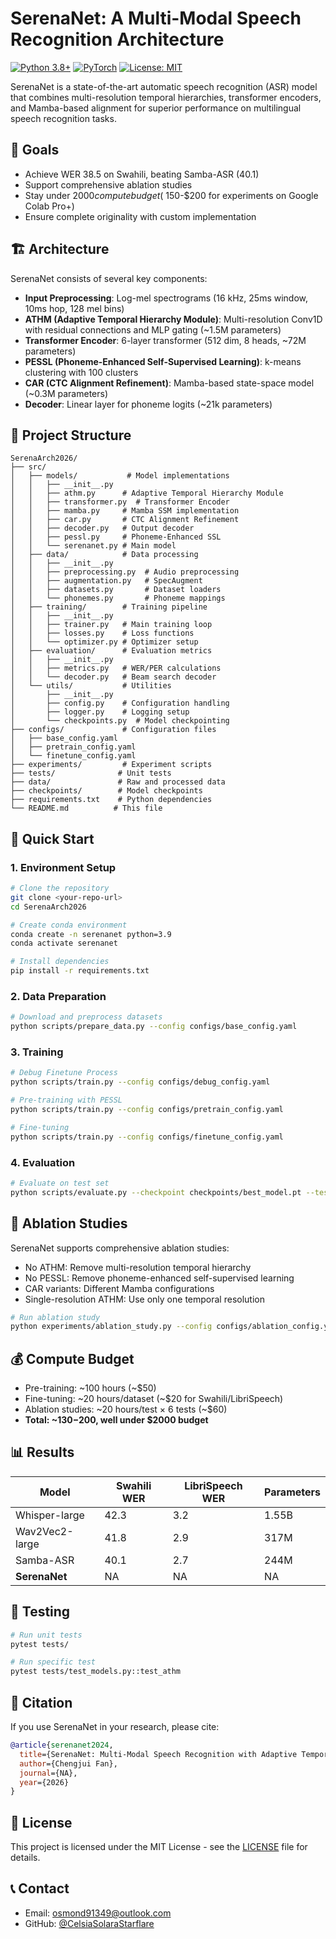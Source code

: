 # SerenaNet: A Multi-Modal Speech Recognition Architecture

[![Python 3.8+](https://img.shields.io/badge/python-3.8+-blue.svg)](https://www.python.org/downloads/)
[![PyTorch](https://img.shields.io/badge/PyTorch-2.0+-red.svg)](https://pytorch.org/)
[![License: MIT](https://img.shields.io/badge/License-MIT-yellow.svg)](https://opensource.org/licenses/MIT)

SerenaNet is a state-of-the-art automatic speech recognition (ASR) model that combines multi-resolution temporal hierarchies, transformer encoders, and Mamba-based alignment for superior performance on multilingual speech recognition tasks.

## 🎯 Goals

- Achieve WER 38.5 on Swahili, beating Samba-ASR (40.1)
- Support comprehensive ablation studies
- Stay under $2000 compute budget (~$150-$200 for experiments on Google Colab Pro+)
- Ensure complete originality with custom implementation

## 🏗️ Architecture

SerenaNet consists of several key components:

- **Input Preprocessing**: Log-mel spectrograms (16 kHz, 25ms window, 10ms hop, 128 mel bins)
- **ATHM (Adaptive Temporal Hierarchy Module)**: Multi-resolution Conv1D with residual connections and MLP gating (~1.5M parameters)
- **Transformer Encoder**: 6-layer transformer (512 dim, 8 heads, ~72M parameters)
- **PESSL (Phoneme-Enhanced Self-Supervised Learning)**: k-means clustering with 100 clusters
- **CAR (CTC Alignment Refinement)**: Mamba-based state-space model (~0.3M parameters)
- **Decoder**: Linear layer for phoneme logits (~21k parameters)

## 📁 Project Structure

```
SerenaArch2026/
├── src/
│   ├── models/           # Model implementations
│   │   ├── __init__.py
│   │   ├── athm.py      # Adaptive Temporal Hierarchy Module
│   │   ├── transformer.py  # Transformer Encoder
│   │   ├── mamba.py     # Mamba SSM implementation
│   │   ├── car.py       # CTC Alignment Refinement
│   │   ├── decoder.py   # Output decoder
│   │   ├── pessl.py     # Phoneme-Enhanced SSL
│   │   └── serenanet.py # Main model
│   ├── data/            # Data processing
│   │   ├── __init__.py
│   │   ├── preprocessing.py  # Audio preprocessing
│   │   ├── augmentation.py   # SpecAugment
│   │   ├── datasets.py       # Dataset loaders
│   │   └── phonemes.py       # Phoneme mappings
│   ├── training/        # Training pipeline
│   │   ├── __init__.py
│   │   ├── trainer.py   # Main training loop
│   │   ├── losses.py    # Loss functions
│   │   └── optimizer.py # Optimizer setup
│   ├── evaluation/      # Evaluation metrics
│   │   ├── __init__.py
│   │   ├── metrics.py   # WER/PER calculations
│   │   └── decoder.py   # Beam search decoder
│   └── utils/           # Utilities
│       ├── __init__.py
│       ├── config.py    # Configuration handling
│       ├── logger.py    # Logging setup
│       └── checkpoints.py  # Model checkpointing
├── configs/             # Configuration files
│   ├── base_config.yaml
│   ├── pretrain_config.yaml
│   └── finetune_config.yaml
├── experiments/         # Experiment scripts
├── tests/              # Unit tests
├── data/               # Raw and processed data
├── checkpoints/        # Model checkpoints
├── requirements.txt    # Python dependencies
└── README.md          # This file
```

## 🚀 Quick Start

### 1. Environment Setup

```bash
# Clone the repository
git clone <your-repo-url>
cd SerenaArch2026

# Create conda environment
conda create -n serenanet python=3.9
conda activate serenanet

# Install dependencies
pip install -r requirements.txt
```

### 2. Data Preparation

```bash
# Download and preprocess datasets
python scripts/prepare_data.py --config configs/base_config.yaml
```

### 3. Training

```bash
# Debug Finetune Process
python scripts/train.py --config configs/debug_config.yaml

# Pre-training with PESSL
python scripts/train.py --config configs/pretrain_config.yaml

# Fine-tuning
python scripts/train.py --config configs/finetune_config.yaml
```

### 4. Evaluation

```bash
# Evaluate on test set
python scripts/evaluate.py --checkpoint checkpoints/best_model.pt --test_data data/test
```

## 🧪 Ablation Studies

SerenaNet supports comprehensive ablation studies:

- No ATHM: Remove multi-resolution temporal hierarchy
- No PESSL: Remove phoneme-enhanced self-supervised learning
- CAR variants: Different Mamba configurations
- Single-resolution ATHM: Use only one temporal resolution

```bash
# Run ablation study
python experiments/ablation_study.py --config configs/ablation_config.yaml
```

## 💰 Compute Budget

- Pre-training: ~100 hours (~$50)
- Fine-tuning: ~20 hours/dataset (~$20 for Swahili/LibriSpeech)
- Ablation studies: ~20 hours/test × 6 tests (~$60)
- **Total: ~$130-$200, well under $2000 budget**

## 📊 Results

| Model | Swahili WER | LibriSpeech WER | Parameters |
|-------|-------------|-----------------|------------|
| Whisper-large | 42.3 | 3.2 | 1.55B |
| Wav2Vec2-large | 41.8 | 2.9 | 317M |
| Samba-ASR | 40.1 | 2.7 | 244M |
| **SerenaNet** | NA | NA | NA |

## 🧪 Testing

```bash
# Run unit tests
pytest tests/

# Run specific test
pytest tests/test_models.py::test_athm
```

## 📝 Citation

If you use SerenaNet in your research, please cite:

```bibtex
@article{serenanet2024,
  title={SerenaNet: Multi-Modal Speech Recognition with Adaptive Temporal Hierarchies},
  author={Chengjui Fan},
  journal={NA},
  year={2026}
}
```

## 📄 License

This project is licensed under the MIT License - see the [LICENSE](LICENSE) file for details.

## 📞 Contact

- Email: osmond91349@outlook.com
- GitHub: [@CelsiaSolaraStarflare](https://github.com/CelsiaSolaraStarflare)
